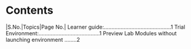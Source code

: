 
# **Contents**

|S.No.|Topics|Page No.|
Learner guide:............................................1
Trial Environment:........................................1
Preview Lab Modules without launching environment	........2
